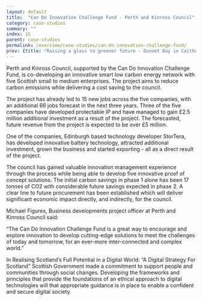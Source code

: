 ```yaml
---
layout: default
title:  "Can Do Innovation Challenge Fund - Perth and Kinross Council"
category: case-studies
summary: ""
index: 15
parent: case-studies
permalink: /overview/case-studies/can-do-innovation-challenge-fund/
prev: {title: "Raising a glass to greener future - Dunnet Bay in Caithness", url: "/overview/case-studies/raising-glass-greener-future/"}
---
```


Perth and Kinross Council, supported by the Can Do Innovation Challenge Fund, is co-developing an innovative smart low carbon energy network with five Scottish small to medium enterprises. The project aims to reduce carbon emissions while delivering a cost saving to the council.  

The project has already led to 15 new jobs across the five companies, with an additional 66 jobs forecast in the next three years. Three of the five companies have developed protectable IP and have managed to gain £2.5 million additional investment as a result of the project. The forecasted, future revenue from the project is expected to be over £5 million.  

One of the companies, Edinburgh based technology developer StorTera, has developed innovative battery technology, attracted additional investment, grown the business and started exporting - all as a direct result of the project.  

The council has gained valuable innovation management experience through the process while being able to develop five innovative proof of concept solutions. The initial carbon savings in phase 1 alone has been 17 tonnes of CO2 with considerable future savings expected in phase 2. A clear line to future procurement has been established which will deliver significant economic impact directly, and indirectly, for the council.  

Michael Figures, Business developments project officer at Perth and Kinross Council said:  

“The Can Do Innovation Challenge Fund is a great way to encourage and explore innovation to develop cutting-edge solutions to meet the challenges of today and tomorrow, for an ever-more inter-connected and complex world.”  

In Realising Scotland’s Full Potential in a Digital World: “A Digital Strategy For Scotland” Scottish Government made a commitment to support people and communities through social changes. Developing the frameworks and principles that provide the foundations of an ethical approach to digital technologies will that appropriate guidance is in place to enable a confident and secure digital society.  
